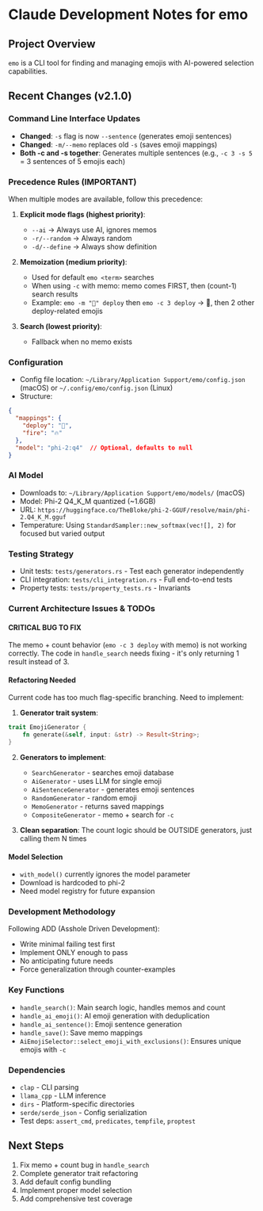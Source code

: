 # Claude Development Notes for emo

## Project Overview
`emo` is a CLI tool for finding and managing emojis with AI-powered selection capabilities.

## Recent Changes (v2.1.0)

### Command Line Interface Updates
- **Changed**: `-s` flag is now `--sentence` (generates emoji sentences)
- **Changed**: `-m/--memo` replaces old `-s` (saves emoji mappings)
- **Both -c and -s together**: Generates multiple sentences (e.g., `-c 3 -s 5` = 3 sentences of 5 emojis each)

### Precedence Rules (IMPORTANT)
When multiple modes are available, follow this precedence:

1. **Explicit mode flags (highest priority)**:
   - `--ai` → Always use AI, ignores memos
   - `-r/--random` → Always random
   - `-d/--define` → Always show definition

2. **Memoization (medium priority)**:
   - Used for default `emo <term>` searches
   - When using `-c` with memo: memo comes FIRST, then (count-1) search results
   - Example: `emo -m "🚀" deploy` then `emo -c 3 deploy` → 🚀, then 2 other deploy-related emojis

3. **Search (lowest priority)**:
   - Fallback when no memo exists

### Configuration
- Config file location: `~/Library/Application Support/emo/config.json` (macOS) or `~/.config/emo/config.json` (Linux)
- Structure:
```json
{
  "mappings": {
    "deploy": "🚀",
    "fire": "🔥"
  },
  "model": "phi-2:q4"  // Optional, defaults to null
}
```

### AI Model
- Downloads to: `~/Library/Application Support/emo/models/` (macOS)
- Model: Phi-2 Q4_K_M quantized (~1.6GB)
- URL: `https://huggingface.co/TheBloke/phi-2-GGUF/resolve/main/phi-2.Q4_K_M.gguf`
- Temperature: Using `StandardSampler::new_softmax(vec![], 2)` for focused but varied output

### Testing Strategy
- Unit tests: `tests/generators.rs` - Test each generator independently
- CLI integration: `tests/cli_integration.rs` - Full end-to-end tests
- Property tests: `tests/property_tests.rs` - Invariants

### Current Architecture Issues & TODOs

#### CRITICAL BUG TO FIX
The memo + count behavior (`emo -c 3 deploy` with memo) is not working correctly. The code in `handle_search` needs fixing - it's only returning 1 result instead of 3.

#### Refactoring Needed
Current code has too much flag-specific branching. Need to implement:

1. **Generator trait system**:
```rust
trait EmojiGenerator {
    fn generate(&self, input: &str) -> Result<String>;
}
```

2. **Generators to implement**:
   - `SearchGenerator` - searches emoji database
   - `AiGenerator` - uses LLM for single emoji
   - `AiSentenceGenerator` - generates emoji sentences
   - `RandomGenerator` - random emoji
   - `MemoGenerator` - returns saved mappings
   - `CompositeGenerator` - memo + search for `-c`

3. **Clean separation**: The count logic should be OUTSIDE generators, just calling them N times

#### Model Selection
- `with_model()` currently ignores the model parameter
- Download is hardcoded to phi-2
- Need model registry for future expansion

### Development Methodology
Following ADD (Asshole Driven Development):
- Write minimal failing test first
- Implement ONLY enough to pass
- No anticipating future needs
- Force generalization through counter-examples

### Key Functions

- `handle_search()`: Main search logic, handles memos and count
- `handle_ai_emoji()`: AI emoji generation with deduplication
- `handle_ai_sentence()`: Emoji sentence generation
- `handle_save()`: Save memo mappings
- `AiEmojiSelector::select_emoji_with_exclusions()`: Ensures unique emojis with `-c`

### Dependencies
- `clap` - CLI parsing
- `llama_cpp` - LLM inference
- `dirs` - Platform-specific directories
- `serde/serde_json` - Config serialization
- Test deps: `assert_cmd`, `predicates`, `tempfile`, `proptest`

## Next Steps
1. Fix memo + count bug in `handle_search`
2. Complete generator trait refactoring
3. Add default config bundling
4. Implement proper model selection
5. Add comprehensive test coverage